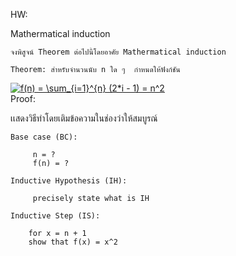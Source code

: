 HW:     


Mathermatical induction 
    
    จงพิสูจน์ Theorem ต่อไปนี้โดยอาศัย Mathermatical induction 
    
    Theorem: สำหรับจำนวนนับ n ใด ๆ  กำหนดให้ฟังก์ชัน 
<a href="https://www.codecogs.com/eqnedit.php?latex=f(n)&space;=&space;\sum_{i=1}^{n}&space;(2*i&space;-&space;1)&space;=&space;n^2" target="_blank"><img src="https://latex.codecogs.com/gif.latex?f(n)&space;=&space;\sum_{i=1}^{n}&space;(2*i&space;-&space;1)&space;=&space;n^2" title="f(n) = \sum_{i=1}^{n} (2*i - 1) = n^2" /></a>    
 Proof: 
 
 เเสดงวิธีทำโดยเติมข้อความในช่องว่าให้สมบูรณ์
 
    Base case (BC):
 
         n = ?   
         f(n) = ?
     
    Inductive Hypothesis (IH):
    
         precisely state what is IH 
        
    Inductive Step (IS):
        
        for x = n + 1
        show that f(x) = x^2 
    
    
    
    
    
    
        
